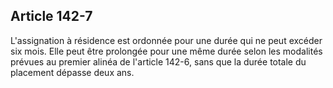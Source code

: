 Article 142-7
----
L'assignation à résidence est ordonnée pour une durée qui ne peut excéder six
mois. Elle peut être prolongée pour une même durée selon les modalités prévues
au premier alinéa de l'article 142-6, sans que la durée totale du placement
dépasse deux ans.
